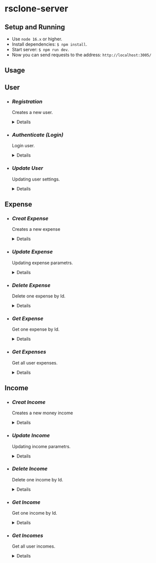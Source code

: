 # rsclone-server

## Setup and Running

- Use `node 16.x` or higher.
- Install dependencies: `$ npm install`.
- Start server: `$ npm run dev`.
- Now you can send requests to the address: `http://localhost:3005/`

## Usage

## **User**

* ### *Registration*
  Creates a new user.
  <details>

  * **Method** `POST`

  * **URL** `/api/user/register`

  * **Headers:** `"Content-Type": "aplication/json"`

  * **Data Params**: 
  ```typescript 
    {
      email: string;
      username: string;
      password: string;
    } 
  ```

  * **Success Response:**

    * **Code:** 201	Created <br />
      **Content:** 
      ```json
        { "message": "User successfully registered" }
      ```
  * **Error Response:**

    * **Code:** 403	Forbidden <br />
      **Content:** 
      ```json
        { "message": "Registration error" }
      ```

  </details>

* ### *Authenticate (Login)*
  Login user.
  <details>

  * **Method** `POST`

  * **URL** `/api/user/login`

  * **Headers:** `"Content-Type": "aplication/json"`

  * **Data Params**: 
  ```typescript 
    {
      email: string;
      password: string;
    } 
  ```

  * **Success Response:**

    * **Code:** 200	Ok <br />
      **Content:** 
      ```json
        { "jwt token" }
      ```
  * **Error Response:**

    * **Code:** 403	Forbidden <br />
      **Content:** 
      ```json
        { "message": "Login error" }
      ```

  </details>

* ### *Update User*
  Updating user settings.
  <details>

  * **Method** `PATCH`

  * **URL** `/api/user/`

  * **Headers:** 
    * `"Content-Type": "aplication/json"`
    * `"Authorization": "Bearer <-YOU TOKEN->"`

  * **Data Params**: 
  ```typescript 
    {
      username?: string;
      avatar?: string;
      language?: string;
      phoneNumber?: number;
    } 
  ```

  * **Success Response:**

    * **Code:** 200 Ok <br />
      **Content:** 
      ```json
      {
        "_id": "63dd3ecab0785798e9d18c75",
        "email": "test1@clone.com",
        "username": "test",
        "password": "encoded password",
        "avatar": "img url",
        "language": "RU",
        "phoneNumber": "89001000000"
      }
      ```
  * **Error Response:**

    * **Code:** 404 Not found

      or

    * **Code:** 400 Bad Request

  </details>

## **Expense**

* ### *Creat Expense*
  Creates a new expense
  <details>

  * **Method** `POST`

  * **URL** `/api/expense`

  * **Headers:** 
    * `"Content-Type": "aplication/json"`
    * `"Authorization": "Bearer <-YOU TOKEN->"`

  * **Data Params**: 
  ```typescript 
    {
      date: Date,
      account: string,
      category: string,
      expense: number,
      currency: string,
      comment?: string,
    }
  ```

  * **Success Response:**

    * **Code:** 201 Created <br />
      **Content:** 
      ```json
        {
          "date": "2023-02-23T18:25:43.511Z",
          "account": "cash",
          "category": "food",
          "expense": 100,
          "currency": "RUB",
          "comment": "supermarket Ashan",
          "userId": "63db54fe7332880adf6fef95",
          "_id": "63dde034bc46ae6546fcf533",
        }
      ```
  * **Error Response:**

    * **Code:** 400 Bad Request <br />

  </details>

* ### *Update Expense*
  Updating expense parametrs.
  <details>

  * **Method** `PATCH`

  * **URL** `/api/expense/:id`

  * **Headers:** 
    * `"Content-Type": "aplication/json"`
    * `"Authorization": "Bearer <-YOU TOKEN->"`

  * **Data Params**: 
  ```typescript 
    {
      date?: Date,
      account?: string,
      category?: string,
      expense?: number,
      currency?: string,
      comment?: string,
    }
  ```

  * **Success Response:**

    * **Code:** 200 Ok <br />
      **Content:** 
      ```json
        {
          "date": "2023-02-23T18:25:43.511Z",
          "account": "cash",
          "category": "food",
          "expense": 100,
          "currency": "RUB",
          "comment": "supermarket Ashan",
          "userId": "63db54fe7332880adf6fef95",
          "_id": "63dde034bc46ae6546fcf533",
        }
      ```
  * **Error Response:**

    * **Code:** 404 Not found

      or

    * **Code:** 400 Bad Request

  </details>

* ### *Delete Expense*
  Delete one expense by Id.
  <details>

  * **Method** `DELETE`

  * **URL** `/api/expense/:id`

  * **Headers:**: `"Authorization": "Bearer <-YOU TOKEN->"`

  * **Data Params**: None

  * **Success Response:**

    * **Code:** 200 Ok <br />
      **Content:** 
      ```json
      {
        "response": "Expense deleted successfully"
      }
      ```
  * **Error Response:**

    * **Code:** 404 Not found

      or

    * **Code:** 400 Bad Request

  </details>

* ### *Get Expense*
  Get one expense by Id.
  <details>

  * **Method** `GET`

  * **URL** `/api/expense/:id`

  * **Headers:**: None

  * **Data Params**: None

  * **Success Response:**

    * **Code:** 200 Ok <br />
      **Content:** 
      ```json
      {
        "date": "2023-03-23T18:25:43.511Z",
        "account": "cash",
        "category": "food",
        "expense": 100,
        "currency": "RUB",
        "comment": "supermarket",
        "userId": "63dddea9bc46ae6546fcf52b",
        "_id": "63dde034bc46ae6546fcf533",
      }
      ```
  * **Error Response:**

    * **Code:** 404 Not found

      or

    * **Code:** 400 Bad Request

  </details>

* ### *Get Expenses* 
  Get all user expenses.
  <details>

  * **Method** `GET`

  * **URL** `/api/expense`

  * **Headers:**: `"Authorization": "Bearer <-YOU TOKEN->"`

  * **Data Params**: None

  * **Success Response:**

    * **Code:** 200 Ok <br />
      **Content:** 
      ```json
      [
        { "expense-1" },
        { "expense-n" }
      ]
      ```
  * **Error Response:**

    * **Code:** 404 Not found

      or

    * **Code:** 400 Bad Request

  </details>

## **Income**

* ### *Creat Income*
  Creates a new money income
  <details>

  * **Method** `POST`

  * **URL** `/api/income`

  * **Headers:** 
    * `"Content-Type": "aplication/json"`
    * `"Authorization": "Bearer <-YOU TOKEN->"`

  * **Data Params**: 
  ```typescript 
    {
      date: Date,
      account: string,
      income: number,
      currency: string,
      comment?: string,
    }
  ```

  * **Success Response:**

    * **Code:** 201 Created <br />
      **Content:** 
      ```json
        {
          "date": "2023-01-23T18:25:43.511Z",
          "account": "cash",
          "income": 100,
          "currency": "RUB",
          "comment": "",
          "userId": "63de2f91f7216c0c8cb4f290",
          "_id": "63de3fdbdafedd703299ad96",
        }
      ```
  * **Error Response:**

    * **Code:** 400 Bad Request <br />

  </details>

* ### *Update Income*
  Updating income parametrs.
  <details>

  * **Method** `PATCH`

  * **URL** `/api/income/:id`

  * **Headers:** 
    * `"Content-Type": "aplication/json"`
    * `"Authorization": "Bearer <-YOU TOKEN->"`

  * **Data Params**: 
  ```typescript 
    {
      date?: Date,
      account?: string,
      income?: number,
      currency?: string,
      comment?: string,
    }
  ```

  * **Success Response:**

    * **Code:** 200 Ok <br />
      **Content:** 
      ```json
      {
        "_id": "63de3fdbdafedd703299ad96",
        "date": "2023-01-23T18:25:43.511Z",
        "account": "cash",
        "income": 100,
        "currency": "RUB",
        "comment": "",
        "userId": "63de2f91f7216c0c8cb4f290",
      }
      ```
  * **Error Response:**

    * **Code:** 404 Not found

      or

    * **Code:** 400 Bad Request

  </details>

* ### *Delete Income*
  Delete one income by Id.
  <details>

  * **Method** `DELETE`

  * **URL** `/api/income/:id`

  * **Headers:**: `"Authorization": "Bearer <-YOU TOKEN->"`

  * **Data Params**: None

  * **Success Response:**

    * **Code:** 200 Ok <br />
      **Content:** 
      ```json
      {
        "response": "Income deleted successfully"
      }
      ```
  * **Error Response:**

    * **Code:** 404 Not found

      or

    * **Code:** 400 Bad Request

  </details>

* ### *Get Income*
  Get one income by Id.
  <details>

  * **Method** `GET`

  * **URL** `/api/income/:id`

  * **Headers:**: None

  * **Data Params**: None

  * **Success Response:**

    * **Code:** 200 Ok <br />
      **Content:** 
      ```json
      {
        "_id": "63de3fdbdafedd703299ad96",
        "date": "2023-01-23T18:25:43.511Z",
        "account": "cash",
        "income": 100,
        "currency": "RUB",
        "comment": "",
        "userId": "63de2f91f7216c0c8cb4f290",
        "__v": 0
      }
      ```
  * **Error Response:**

    * **Code:** 404 Not found

      or

    * **Code:** 400 Bad Request

  </details>

* ### *Get Incomes* 
  Get all user incomes.
  <details>

  * **Method** `GET`

  * **URL** `/api/income`

  * **Headers:**: `"Authorization": "Bearer <-YOU TOKEN->"`

  * **Data Params**: None

  * **Success Response:**

    * **Code:** 200 Ok <br />
      **Content:** 
      ```json
      [
        { "income-1" },
        { "income-n" }
      ]
      ```
  * **Error Response:**

    * **Code:** 404 Not found

      or

    * **Code:** 400 Bad Request

  </details>
